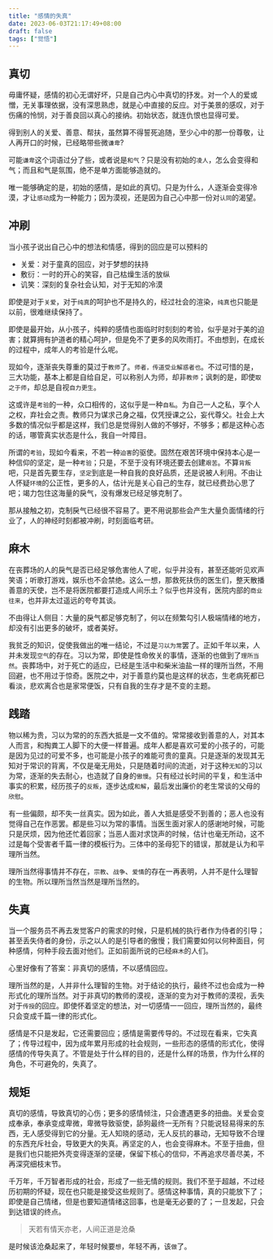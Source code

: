 ```yaml
---
title: "感情的失真"
date: 2023-06-03T21:17:49+08:00
draft: false
tags: ["觉悟"]
---
```


## 真切

毋庸怀疑，感情的初心无谓好坏，只是自己内心中真切的抒发。对一个人的爱或憎，无关事理依据，没有深思熟虑，就是心中直接的反应。对于美景的感叹，对于伤痛的怜悯，对于善良回以真心的接纳。初始状态，就连仇恨也显得可爱。


得到别人的关爱、善意、帮扶，虽然算不得誓死追随，至少心中的那一份尊敬，让人再开口的时候，已经略带些微`谦卑`?


可能`谦卑`这个词语过分了些，或者说是`和气`？只是没有初始的`凌人`，怎么会变得和气；而且和气是氛围，绝不是单方面能够造就的。


唯一能够确定的是，初始的感情，是如此的真切。只是为什么，人逐渐会变得冷漠，才让`感动`成为一种能力；因为漠视，还是因为自己心中那一份对`认同`的渴望。


## 冲刷


当小孩子说出自己心中的想法和情感，得到的回应是可以预料的
- 关爱：对于童真的回应，对于梦想的扶持
- 敷衍：一时的开心的笑容，自己枯燥生活的放纵
- 讥笑：深刻的复杂社会认知，对于无知的冷漠


即使是对于`关爱`，对于`纯真`的呵护也不是持久的，经过社会的渲染，`纯真`也只能是以前，很难继续保持了。



即使是最开始，从小孩子，纯粹的感情也面临时时刻刻的考验，似乎是对于美的迫害；就算拥有护道者的精心呵护，但是免不了更多的风吹雨打。不由想到，在成长的过程中，成年人的考验是什么呢。


现如今，逐渐丧失尊重的莫过于`教师`了。`师者，传道受业解惑者也`。不过可惜的是，三大功能，基本上都是自给自足，可以称别人为师，却非`教师`；讽刺的是，即使`取之于师`，却总是自视`自力更生`。


这或许是`考验`的一种，众口相传的，这似乎是一种`自私`。为自己一人之私，享个人之权，弃社会之责。教师只为谋求己身之福，仅凭授课之公，妄代尊父。社会上大多数的情况似乎都是这样，我们总是觉得别人做的不够好，不够多；都是这种心态的话，哪管真实状态是什么，我自一叶障目。


所谓的`考验`，现如今看来，不若一种`迫害`的驱使。固然在艰苦环境中保持本心是一种信仰的坚定，是一种`考验`；只是，不至于没有环境还要去创建`艰苦`。不算`背叛`吧，只是首先要生存，`坚定`到底是一种自我的良好品质，还是说被人利用。不由让人怀疑`环境`的公正性，更多的人，估计光是关心自己的生存，就已经费劲心思了吧；竭力包住这海量的戾气，没有爆发已经足够克制了。


那从接触之初，克制戾气已经很不容易了。更不用说那些会产生大量负面情绪的行业了，人的神经时刻都被冲刷，时刻面临考研。

## 麻木


在丧葬场的人的戾气是否已经足够危害他人了呢，似乎并没有，甚至还能听见欢声笑语；听歌打游戏，娱乐也不会禁绝。这么一想，那救死扶伤的医生们，整天散播善意的天使，岂不是将医院都要打造成人间乐土？似乎也并没有，医院内部的`商业往来`，也并非太过遥远的夸夸其谈。


不由得让人侧目：大量的戾气都足够克制了，何以在频繁勾引人极端情绪的地方，却没有引出更多的破坏，或者美好。


我贫乏的知识，促使我做出的唯一结论，不过是`习以为常`罢了。正如千年以来，人并未发现`空气`的存在。习以为常，即使是性命攸关的事情，逐渐的也做到了`理所当然`。丧葬场中，对于死亡的适应，已经是生活中和柴米油盐一样的理所当然，不用回避，也不用过于惊奇。医院之中，对于善意约莫也是这样的状态，生老病死都已看淡，悲欢离合也是家常便饭，只有自我的生存才是不变的主题。



## 践踏

物以稀为贵，习以为常的的东西大抵是一文不值的。常常接收到善意的人，对其本人而言，和掏粪工人脚下的大便一样普遍。成年人都是喜欢可爱的小孩子的，可能是因为见过的可爱不多，也可能是小孩子的难能可贵的童真。只是逐渐的发现其无知对于常识的背离，不仅是毫无用处，只是随着时间的流逝，对于这种`无知`的习以为常，逐渐的失去耐心，也造就了自身的`傲慢`。只有经过长时间的平复，和生活中事实的积累，经历孩子的`反叛`，逐步达成`和解`，最后发出廉价的老生常谈的父母的`欣慰`。


有一些偏颇，却不失一丝真实。因为如此，善人大抵是感受不到善的；恶人也没有觉得自己在作恶罢。都是些习以为常的事情。当医生面对家人的感谢地时候，可能只是厌烦，因为他还忙着回家；当恶人面对求饶声的时候，估计也毫无所动，这不过是每个受害者千篇一律的模板行为。三体中的圣母犯下的错误，那就是认为和平理所当然。


理所当然得事情并不存在，`宗教`、`战争`、`爱情`的存在一再表明，人并不是什么理智的生物。所以理所当然当然是理所当然的。

## 失真

当一个服务员不再去发觉客户的需求的时候，只是机械的执行者作为侍者的引导；甚至丢失侍者的身份，示之以人的是引导者的傲慢；我们需要如何以何种面目，何种感情，何种手段去面对他们。正如前面所说的已经`麻木`的人们。


心里好像有了答案：非真切的感情，不以感情回应。


理所当然的是，人并非什么理智的生物。对于结论的执行，最终不过也会成为一种形式化的理所当然。对于非真切的教师的漠视，逐渐的变为对于教师的漠视，丢失对于`传授`的回应。即使怀着坚定的想法，对一切感情一一回应，理所当然的，最终只会变成千篇一律的形式化。


感情是不只是发起，它还需要回应；感情是需要传导的。不过现在看来，它失真了；传导过程中，因为成年累月形成的社会规则，一些形态的感情的形式化，使得感情的传导失真了。不管是处于什么样的目的，还是什么样的场景，作为什么样的角色，不可避免的，失真了。

## 规矩

真切的感情，导致真切的心伤；更多的感情倾注，只会遭遇更多的扭曲。关爱会变成奉承，奉承变成卑微，卑微导致驱使，舔狗最终一无所有？只能说轻易得来的东西，无人感受得到它的分量。无人知晓的感动，无人反抗的暴动，无知导致不合理的东西充斥社会，导致更大的失真。再坚定的人，也会变得麻木。不至于扭曲，但是我们也只能把外壳变得逐渐的坚硬，保留下核心的信仰，不再追求尽善尽美，不再深究细枝末节。


千万年，千万智者形成的社会，形成了一些无情的规则。我们不至于超越，不过经历初期的怀疑，现在也只能是接受这些规则了。感情这种事情，真的只能放下了；即使是自己情绪，但是也要知道情绪这回事，也是毫无必要的了；一旦发起，只会到达错误的终点。

> 天若有情天亦老，人间正道是沧桑


是时候该沧桑起来了，年轻时候要`想`，年轻不再，该`做`了。




